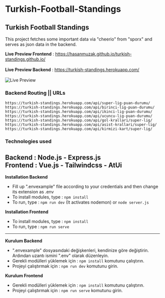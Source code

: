 # Turkish-Football-Standings
Turkish Football Standings
---
This project fetches some important data via "cheerio" from "sporx" and serves as json data in the backend.  

**Live Preview Frontend** : https://hasanmuzak.github.io/turkish-standings.github.io/ <br /><br />
**Live Preview Backend** : https://turkish-standings.herokuapp.com/ <br /><br />
![Live Preview](https://i.hizliresim.com/pbtwz5.png)

### Backend Routing || URLs
```https://turkish-standings.herokuapp.com/api/super-lig-puan-durumu/```  
```https://turkish-standings.herokuapp.com/api/birinci-lig-puan-durumu/```  
```https://turkish-standings.herokuapp.com/api/ikinci-lig-puan-durumu/```  
```https://turkish-standings.herokuapp.com/api/ucuncu-lig-puan-durumu/```  
```https://turkish-standings.herokuapp.com/api/gol-krallari/super-lig/```  
```https://turkish-standings.herokuapp.com/api/asist-krallari/super-lig/```  
```https://turkish-standings.herokuapp.com/api/kirmizi-kart/super-lig/```  

### Technologies used

**Backend :** Node.js - Express.js  
**Frontend :** Vue.js - Tailwindcss - AtUi
---
**Installation Backend**
- Fill up ".envexample" file according to your credentials and then change its extension as .env
- To install modules, type : ```npm install ```
- To run, type : ```npm run dev``` (It activates nodemon) or ```node server.js```

**Installation Frontend**
- To install modules, type : ```npm install ```
- To run, type : ```npm run serve```
---
**Kurulum Backend**
- ".envexample" dosyasındaki değişkenleri, kendinize göre değiştirin. Ardından uzantı ismini ".env" olarak düzenleyin.
- Gerekli modülleri yüklemek için : ```npm install``` komutunu çalıştırın.
- Projeyi çalıştırmak için : ```npm run dev``` komutunu girin.

**Kurulum Frontend**
- Gerekli modülleri yüklemek için : ```npm install``` komutunu çalıştırın.
- Projeyi çalıştırmak için : ```npm run serve``` komutunu girin.
